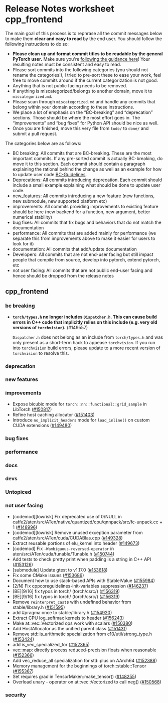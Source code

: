 
# Release Notes worksheet cpp_frontend

The main goal of this process is to rephrase all the commit messages below to make them **clear and easy to read** by the end user. You should follow the following instructions to do so:

* **Please clean up and format commit titles to be readable by the general PyTorch user.** Make sure you're [following the guidance here](https://docs.google.com/document/d/14OmgGBr1w6gl1VO47GGGdwrIaUNr92DFhQbY_NEk8mQ/edit)! Your resulting notes must be consistent and easy to read.
* Please sort commits into the following categories (you should not rename the categories!), I tried to pre-sort these to ease your work, feel free to move commits around if the current categorization is not good.
* Anything that is not public facing needs to be removed.
* If anything is miscategorized/belongs to another domain, move it to `miscategorized.md`.
* Please scan through `miscategorized.md` and handle any commits that belong within your domain according to these instructions.
* We place a lot of emphasis on the “BC-breaking” and “deprecation” sections. Those should be where the most effort goes in. The “improvements” and “bug fixes” for Python API should be nice as well.
* Once you are finished, move this very file from `todo/` to `done/` and submit a pull request.

The categories below are as follows:

* BC breaking: All commits that are BC-breaking. These are the most important commits. If any pre-sorted commit is actually BC-breaking, do move it to this section. Each commit should contain a paragraph explaining the rational behind the change as well as an example for how to update user code [BC-Guidelines](https://docs.google.com/document/d/14OmgGBr1w6gl1VO47GGGdwrIaUNr92DFhQbY_NEk8mQ/edit#heading=h.a9htwgvvec1m).
* Deprecations: All commits introducing deprecation. Each commit should include a small example explaining what should be done to update user code.
* new_features: All commits introducing a new feature (new functions, new submodule, new supported platform etc)
* improvements: All commits providing improvements to existing feature should be here (new backend for a function, new argument, better numerical stability)
* bug fixes: All commits that fix bugs and behaviors that do not match the documentation
* performance: All commits that are added mainly for performance (we separate this from improvements above to make it easier for users to look for it)
* documentation: All commits that add/update documentation
* Developers: All commits that are not end-user facing but still impact people that compile from source, develop into pytorch, extend pytorch, etc
* not user facing: All commits that are not public end-user facing and hence should be dropped from the release notes

## cpp_frontend
### bc breaking
- **`torch/types.h` no longer includes `Dispatcher.h`. This can cause build errors in C++ code that implicitly relies on this include (e.g. very old versions of `torchvision`).** (#149557)

  `Dispatcher.h` does not belong as an include from `torch/types.h` and was only present as a short-term
  hack to appease `torchvision`. If you run into `torchvision` build errors, please update to a more recent version of `torchvision` to resolve this.

### deprecation
### new features
### improvements
- Expose bicubic mode for `torch::nn::functional::grid_sample` in LibTorch ([#150817](https://github.com/pytorch/pytorch/pull/150817))
- Refine host caching allocator ([#151403](https://github.com/pytorch/pytorch/pull/151403))
- Introduce `no_implicit_headers` mode for `load_inline()` on custom CUDA extensions ([#149480](https://github.com/pytorch/pytorch/pull/149480))
### bug fixes
### performance
### docs
### devs
### Untopiced
### not user facing
- [codemod][lowrisk] Fix deprecated use of 0/NULL in caffe2/aten/src/ATen/native/quantized/cpu/qnnpack/src/fc-unpack.cc + 1 ([#148996](https://github.com/pytorch/pytorch/pull/148996))
- [codemod][lowrisk] Remove unused exception parameter from caffe2/aten/src/ATen/cuda/CUDABlas.cpp ([#149328](https://github.com/pytorch/pytorch/pull/149328))
- Extract reusable portions of elu_kernel into header ([#149673](https://github.com/pytorch/pytorch/pull/149673))
- [codemod] Fix `-Wambiguous-reversed-operator` in aten/src/ATen/cuda/tunable/Tunable.h ([#150744](https://github.com/pytorch/pytorch/pull/150744))
- Add tests to check pretty print when padding is a string in C++ API ([#153126](https://github.com/pytorch/pytorch/pull/153126))
- [submodule] Update gtest to v1.17.0 ([#153618](https://github.com/pytorch/pytorch/pull/153618))
- Fix some CMake issues ([#153686](https://github.com/pytorch/pytorch/pull/153686))
- Document how to use stack-based APIs with StableIValue ([#155984](https://github.com/pytorch/pytorch/pull/155984))
- [2/N] Fix cppcoreguidelines-init-variables suppression ([#146237](https://github.com/pytorch/pytorch/pull/146237))
- [BE][9/16] fix typos in torch/ (torch/csrc/) ([#156319](https://github.com/pytorch/pytorch/pull/156319))
- [BE][9/16] fix typos in torch/ (torch/csrc/) ([#156319](https://github.com/pytorch/pytorch/pull/156319))
- Remove `reinterpret_cast`s with undefined behavior from stable/library.h ([#151595](https://github.com/pytorch/pytorch/pull/151595))
- add #pragma once to stable/library.h ([#154920](https://github.com/pytorch/pytorch/pull/154920))
- Extract CPU log_softmax kernels to header ([#156243](https://github.com/pytorch/pytorch/pull/156243))
- Make at::vec::Vectorized ops work with scalars ([#150380](https://github.com/pytorch/pytorch/pull/150380))
- Add HostAllocator as the unified parent class ([#151431](https://github.com/pytorch/pytorch/pull/151431))
- Remove std::is_arithmetic specialization from c10/util/strong_type.h ([#153424](https://github.com/pytorch/pytorch/pull/153424))
- add is_vec_specialized_for ([#152365](https://github.com/pytorch/pytorch/pull/152365))
- vec::map: directly process reduced-precision floats when reasonable ([#152366](https://github.com/pytorch/pytorch/pull/152366))
- Add vec_reduce_all specialization for std::plus on AArch64 ([#152388](https://github.com/pytorch/pytorch/pull/152388))
- Memory management for the beginnings of torch::stable::Tensor ([#155367](https://github.com/pytorch/pytorch/pull/155367))
- Set requires grad in TensorMaker::make_tensor()  ([#148255](https://github.com/pytorch/pytorch/pull/148255))
- Overload unary - operator on at::vec::Vectorized to call neg() ([#150568](https://github.com/pytorch/pytorch/pull/150568))
### security
